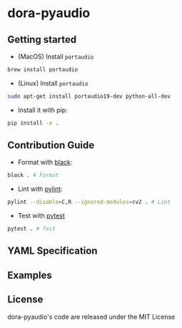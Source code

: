 # dora-pyaudio

## Getting started

- (MacOS) Install `portaudio`

```bash
brew install portaudio
```

- (Linux) Install `portaudio`

```bash
sudo apt-get install portaudio19-dev python-all-dev
```

- Install it with pip:

```bash
pip install -e .
```

## Contribution Guide

- Format with [black](https://github.com/psf/black):

```bash
black . # Format
```

- Lint with [pylint](https://github.com/pylint-dev/pylint):

```bash
pylint --disable=C,R --ignored-modules=cv2 . # Lint
```

- Test with [pytest](https://github.com/pytest-dev/pytest)

```bash
pytest . # Test
```

## YAML Specification

## Examples

## License

dora-pyaudio's code are released under the MIT License
